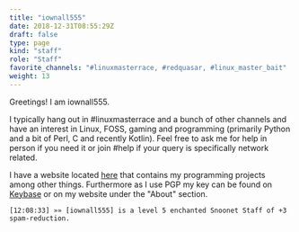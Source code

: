 ```yaml
---
title: "iownall555"
date: 2018-12-31T08:55:29Z
draft: false
type: page
kind: "staff"
role: "Staff"
favorite_channels: "#linuxmasterrace, #redquasar, #linux_master_bait"
weight: 13
---
```


Greetings! I am iownall555.

I typically hang out in #linuxmasterrace and a bunch of other channels and have an interest in Linux, FOSS, gaming and programming (primarily Python and a bit of Perl, C and recently Kotlin).
Feel free to ask me for help in person if you need it or join #help if your query is specifically network related.

I have a website located [here](https://redquasar.xyz) that contains my programming projects among other things.
Furthermore as I use PGP my key can be found on [Keybase](https://keybase.io/iownall555) or on my website under the "About" section.

`[12:08:33] »» [iownall555] is a level 5 enchanted Snoonet Staff of +3 spam-reduction.`
